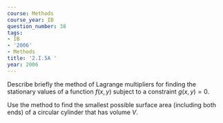 ```yaml
---
course: Methods
course_year: IB
question_number: 38
tags:
- IB
- '2006'
- Methods
title: '2.I.5A '
year: 2006
---
```



Describe briefly the method of Lagrange multipliers for finding the stationary values of a function $f(x, y)$ subject to a constraint $g(x, y)=0$.

Use the method to find the smallest possible surface area (including both ends) of a circular cylinder that has volume $V$.
